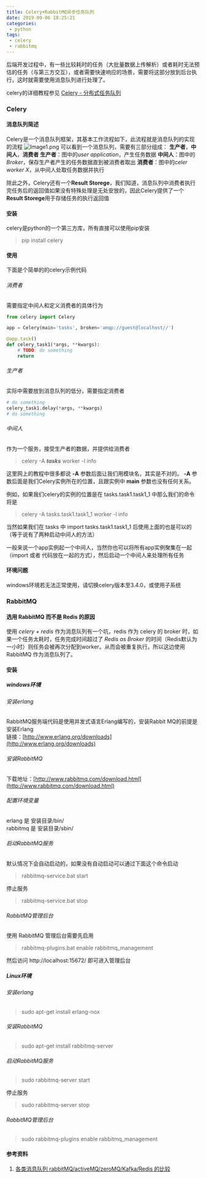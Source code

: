 ```yaml
---
title: Celery+RabbitMQ异步任务队列
date: 2019-09-06 18:25:21
categories:
 - python
tags:
 - celery
 - rabbitmq
---
```

后端开发过程中，有一些比较耗时的任务（大批量数据上传解析）或者耗时无法预估的任务（与第三方交互），或者需要快速响应的场景，需要将这部分放到后台执行，这时就需要使用消息队列进行处理了。
<escape><!-- more --></escape>


celery的详细教程参见 [Celery - 分布式任务队列](http://docs.jinkan.org/docs/celery/index.html#)

### Celery
#### 消息队列简述
Celery是一个消息队列框架，其基本工作流程如下，此流程就是消息队列的实现的流程
![Image1.png](RabbitMQ+Celery异步任务队列/Image1.png)
可以看到一个消息队列，需要有三部分组成： **生产者**，**中间人**，**消费者**
**生产者**：图中的*user application*，产生任务数据
**中间人**：图中的*Broker*，保存生产者产生的任务数据直到被消费者取出
**消费者**：图中的*celer worker X*，从中间人处取任务数据并执行

除此之外，Celery还有一个**Result Storege**，我们知道，消息队列中消费者执行完任务后的返回值如果没有特殊处理是无处安放的，因此Celery提供了一个**Result Storege**用于存储任务的执行返回值
#### 安装
celery是python的一个第三方库，所有直接可以使用pip安装
> pip install celery

#### 使用
下面是个简单的的celery示例代码
###### 消费者
需要指定中间人和定义消费者的具体行为
```python
from celery import Celery

app = Celery(main='tasks', broken='amqp://guest@localhost//')

@app.task()
def celery_task1(*args, **kwargs):
    # TODO: do something
    return 
```
###### 生产者
实际中需要放到消息队列的低分，需要指定消费者
```python
# do something
celery_task1.delay(*args, **kwargs)
# do something
```
###### 中间人
作为一个服务，接受生产者的数据，并提供给消费者
> celery -A ***tasks*** worker -l info  

这里网上的教程中很多都说 **-A** 参数后面让我们用模块名，其实是不对的。
**-A** 参数后面是我们Celery实例所在的位置，且跟实例中 **main** 参数也没有任何关系。

例如，如果我们celery的实例的位置是在 tasks.task1.task1_1 中那么我们的命令将是
>  celery -A tasks.task1.task1_1 worker -l info

当然如果我们在 tasks 中 import tasks.task1.task1_1 后使用上面的也是可以的（等于说有了两种启动中间人的方法）

一般来说一个app实例起一个中间人，当然你也可以将所有app实例聚集在一起（import 或者 代码放在一起的方式），然后启动一个中间人来处理所有任务

#### 环境问题
windows环境若无法正常使用，请切换celery版本至3.4.0，或使用子系统

### RabbitMQ
#### 选用 RabbitMQ 而不是 Redis 的原因
使用 *celery + redis* 作为消息队列有一个坑，redis 作为 celery 的 broker 时，如果一个任务太耗时，任务完成时间超过了 *Redis as Broker* 的时间（Redis默认为一小时）则任务会被再次分配到worker。从而会被重复执行。所以这边使用 RabbitMQ 作为消息队列了。
#### 安装
##### windows环境
###### 安装erlang
RabbitMQ服务端代码是使用并发式语言Erlang编写的，安装Rabbit MQ的前提是安装Erlang  
链接：[http://www.erlang.org/downloads](http://www.erlang.org/downloads)  
###### 安装RabbitMQ  
下载地址：[http://www.rabbitmq.com/download.html](http://www.rabbitmq.com/download.html)  
###### 配置环境变量
erlang 是 安装目录/bin/  
rabbitmq 是 安装目录/sbin/  
###### 启动RabbitMQ服务  
默认情况下会自动启动的，如果没有自动启动可以通过下面这个命令启动  
> rabbitmq-service.bat start  

停止服务
> rabbitmq-service.bat stop  

###### RabbitMQ管理后台
使用 RabbitMQ 管理后台需要先启用  
> rabbitmq-plugins.bat enable rabbitmq_management  

然后访问 http://localhost:15672/ 即可进入管理后台   
##### Linux环境   
###### 安装erlang  
> sudo apt-get install erlang-nox  

###### 安装RabbitMQ  
> sudo apt-get install rabbitmq-server  
  
###### 启动RabbitMQ服务  
> sudo rabbitmq-server start  

 停止服务  
> sudo rabbitmq-server stop  


###### RabbitMQ管理后台  
> sudo rabbitmq-plugins enable rabbitmq_management  



#### 参考资料  
1. [各类消息队列 rabbitMQ/activeMQ/zeroMQ/Kafka/Redis 的比较](https://www.cnblogs.com/valor-xh/p/6348009.html)  
